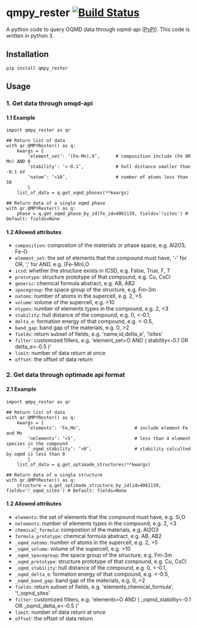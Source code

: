 # qmpy_rester  [ ![Build Status](https://travis-ci.org/mohanliu/qmpy_rester.svg?branch=master) ](https://travis-ci.org/mohanliu/qmpy_rester)
A python code to query OQMD data through oqmd-api ([PyPI](https://pypi.org/project/qmpy-rester/)). This code is written in python 3.

## Installation
`pip install qmpy_rester`

## Usage
### 1. Get data through omqd-api
#### 1.1 Example 
```
import qmpy_rester as qr

## Return list of data
with qr.QMPYRester() as q:
    kwargs = {
        ‘element_set’: ‘(Fe-Mn),O’,      # composition include (Fe OR Mn) AND O
        ‘stability’: ‘<-0.1’,            # hull distance smaller than -0.1 eV
        ‘natom’: ‘<10’,                  # number of atoms less than 10
        }
    list_of_data = q.get_oqmd_phases(**kwargs)

## Return data of a single oqmd phase
with qr.QMPYRester() as q:
    phase = q.get_oqmd_phase_by_id(fe_id=4061139, fields='!sites') # Default: fields=None
```
#### 1.2 Allowed attributes
- `composition`: compostion of the materials or phase space, e.g. Al2O3, Fe-O
- `element_set`: the set of elements that the compound must have, '-' for OR, ',' for AND, e.g. (Fe-Mn),O
- `icsd`: whether the structure exists in ICSD, e.g. False, True, F, T
- `prototype`: structure prototype of that compound, e.g. Cu, CsCl
- `generic`: chemical formula abstract, e.g. AB, AB2
- `spacegroup`: the space group of the structure, e.g. Fm-3m
- `natoms`: number of atoms in the supercell, e.g. 2, >5
- `volume`: volume of the supercell, e.g. >10
- `ntypes`: number of elements types in the compound, e.g. 2, <3
- `stability`: hull distance of the compound, e.g. 0, <-0.1,
- `delta_e`: formation energy of that compound, e.g. <-0.5,
- `band_gap`: band gap of the materials, e.g. 0, >2
- `fields`: return subset of fields, e.g. 'name,id,delta_e', '!sites'
- `filter`: customized filters, e.g. 'element_set=O AND ( stability<-0.1 OR delta_e<-0.5 )'
- `limit`: number of data return at once
- `offset`: the offset of data return

### 2. Get data through optimade api format
#### 2.1 Example 
```
import qmpy_rester as qr

## Return list of data
with qr.QMPYRester() as q:
    kwargs = {
        ‘elements’: ‘Fe,Mn’,                    # include element Fe and Mn
        ‘nelements’: ‘<5’,                      # less than 4 element species in the compound
        ‘_oqmd_stability’: ‘<0’,                # stability calculted by oqmd is less than 0
        }
    list_of_data = q.get_optimade_structures(**kwargs)

## Return data of a single structure
with qr.QMPYRester() as q:
    structure = q.get_optimade_structure_by_id(id=4061139, fields='!_oqmd_sites') # Default: fields=None
```
#### 1.2 Allowed attributes
- `elements`: the set of elements that the compound must have, e.g. Si,O
- `nelements`: number of elements types in the compound, e.g. 2, <3
- `chemical_formula`: compostion of the materials, e.g. Al2O3
- `formula_prototype`: chemical formula abstract, e.g. AB, AB2
- `_oqmd_natoms`: number of atoms in the supercell, e.g. 2, >5
- `_oqmd_volume`: volume of the supercell, e.g. >10
- `_oqmd_spacegroup`: the space group of the structure, e.g. Fm-3m
- `_oqmd_prototype`: structure prototype of that compound, e.g. Cu, CsCl
- `_oqmd_stability`: hull distance of the compound, e.g. 0, <-0.1,
- `_oqmd_delta_e`: formation energy of that compound, e.g. <-0.5,
- `_oqmd_band_gap`: band gap of the materials, e.g. 0, >2
- `fields`: return subset of fields, e.g. 'elements,chemical_formula', '!\_oqmd_sites'
- `filter`: customized filters, e.g. 'elements=O AND ( \_oqmd_stability<-0.1 OR \_oqmd_delta_e<-0.5 )'
- `limit`: number of data return at once
- `offset`: the offset of data return
